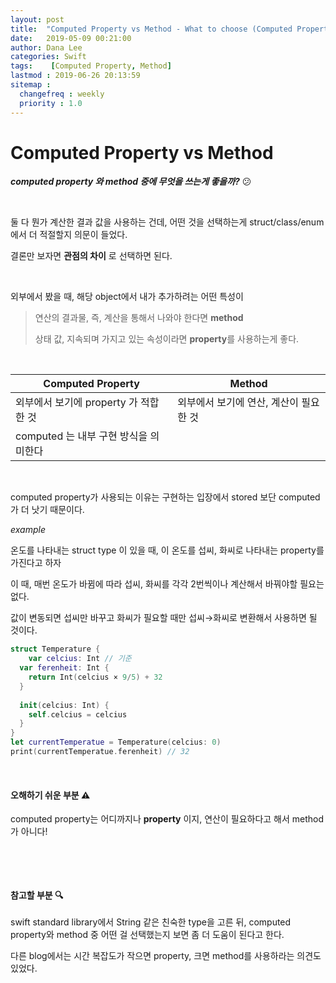 ```yaml
---
layout: post
title:  "Computed Property vs Method - What to choose (Computed Property와 Method 중에 무엇을 써야 할까?)"
date:   2019-05-09 00:21:00
author: Dana Lee
categories: Swift 
tags:    [Computed Property, Method]
lastmod : 2019-06-26 20:13:59
sitemap :
  changefreq : weekly
  priority : 1.0
---
```


# Computed Property  vs  Method

**_computed property 와 method 중에 무엇을 쓰는게 좋을까?_** :confused:

&nbsp;

둘 다 뭔가 계산한 결과 값을 사용하는 건데, 어떤 것을 선택하는게 struct/class/enum에서 더 적절할지 의문이 들었다.

결론만 보자면 **관점의 차이** 로 선택하면 된다.

&nbsp;

외부에서 봤을 때, 해당 object에서 내가 추가하려는 어떤 특성이

> 연산의 결과물, 즉, 계산을 통해서 나와야 한다면 **method** <br>
>
> 상태 값, 지속되며 가지고 있는 속성이라면 **property**를 사용하는게 좋다.

&nbsp;

| Computed Property                     | Method                                 |
| ------------------------------------- | -------------------------------------- |
| 외부에서 보기에 property 가 적합한 것 | 외부에서 보기에 연산, 계산이 필요한 것 |
| computed 는 내부 구현 방식을 의미한다 |                                        |

&nbsp;

computed property가 사용되는 이유는 구현하는 입장에서 stored 보단 computed가 더 낫기 때문이다.

_example_

온도를 나타내는 struct type 이 있을 때, 이 온도를 섭씨, 화씨로 나타내는 property를 가진다고 하자

이 때, 매번 온도가 바뀜에 따라 섭씨, 화씨를 각각 2번씩이나 계산해서 바꿔야할 필요는 없다.

값이 변동되면 섭씨만 바꾸고 화씨가 필요할 때만 섭씨→화씨로 변환해서 사용하면 될 것이다.

```swift
struct Temperature {
	var celcius: Int // 기준
  var ferenheit: Int {
    return Int(celcius × 9/5) + 32
  }
  
  init(celcius: Int) {
    self.celcius = celcius
  }
}
let currentTemperatue = Temperature(celcius: 0)
print(currentTemperatue.ferenheit) // 32
```

&nbsp;

#### 오해하기 쉬운 부분 :warning:

computed property는 어디까지나 **property** 이지, 연산이 필요하다고 해서 method 가 아니다!

&nbsp;

&nbsp;

#### 참고할 부분 :mag:

swift standard library에서 String 같은 친숙한 type을 고른 뒤, computed property와 method 중 어떤 걸 선택했는지 보면 좀 더 도움이 된다고 한다.

다른 blog에서는 시간 복잡도가 작으면 property, 크면 method를 사용하라는 의견도 있었다.

&nbsp;

&nbsp;

&nbsp;